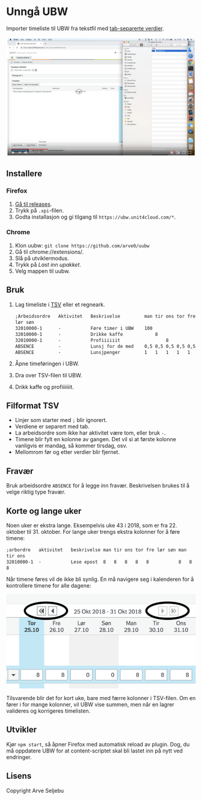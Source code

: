 # Unngå UBW

Importer timeliste til UBW fra tekstfil med [tab-separerte verdier](https://en.wikipedia.org/wiki/Tab-separated_values).

[![](youtube.png)](https://youtu.be/7A0FnSPxNN8)


## Installere

### Firefox
1. [Gå til releases](https://github.com/arve0/uubw/releases).
2. Trykk på `.xpi`-filen.
3. Godta installasjon og gi tilgang til `https://ubw.unit4cloud.com/*`.

### Chrome
1. Klon uubw: `git clone https://github.com/arve0/uubw`
2. Gå til chrome://extensions/.
3. Slå på utviklermodus.
4. Trykk på *Last inn upakket*.
5. Velg mappen til uubw.


## Bruk

1. Lag timeliste i [TSV](https://en.wikipedia.org/wiki/Tab-separated_values) eller et regneark.

	```tsv
	;Arbeidsordre	Aktivitet	Beskrivelse     	man	tir	ons	tor	fre	lør	søn
	32010000-1  	-       	Føre timer i UBW	100
	32010000-1  	-       	Drikke kaffe    	  	8
	32010000-1  	-       	Profiiiiiit     	  		8
	ABSENCE     	-       	Lunsj for de med	0,5	0,5	0,5	0,5	0,5
	ABSENCE     	-       	Lunsjpenger     	1 	1 	1 	1 	1
	```

2. Åpne timeføringen i UBW.
3. Dra over TSV-filen til UBW.
4. Drikk kaffe og profiiiiiiit.


## Filformat TSV

- Linjer som starter med `;` blir ignorert.
- Verdiene er separert med tab.
- La arbeidsordre som ikke har aktivitet være tom, eller bruk `-`.
- Timene blir fylt en kolonne av gangen. Det vil si at første kolonne vanligvis
  er mandag, så kommer tirsdag, osv.
- Mellomrom før og etter verdier blir fjernet.


## Fravær

Bruk arbeidsordre `ABSENCE` for å legge inn fravær. Beskrivelsen brukes til å
velge riktig type fravær.


## Korte og lange uker

Noen uker er ekstra lange. Eksempelvis uke 43 i 2018, som er fra 22. oktober til 31. oktober.
For lange uker trengs ekstra kolonner for å føre timene:

```tsv
;arbordre	aktivitet	beskrivelse	man	tir	ons	tor	fre	lør	søn	man	tir	ons
32010000-1	-       	Lese epost	8	8	8	8	8			8	8	8
```

Når timene føres vil de ikke bli synlig. En må navigere seg i kalenderen
for å kontrollere timene for alle dagene:

![](lang-uke.png)

Tilsvarende blir det for kort uke, bare med færre kolonner i TSV-filen. Om en fører i
for mange kolonner, vil UBW vise summen, men når en lagrer valideres og korrigeres
timelisten.

## Utvikler

Kjør `npm start`, så åpner Firefox med automatisk reload av plugin. Dog, du må oppdatere
UBW for at content-scriptet skal bli lastet inn på nytt ved endringer.

## Lisens

Copyright Arve Seljebu
